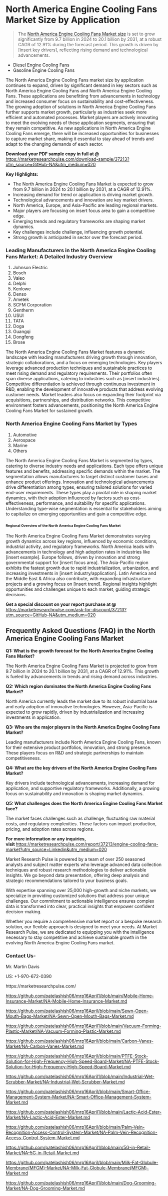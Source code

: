 <h1>North America Engine Cooling Fans Market&nbsp;Size by Application</h1><blockquote><p>The <a href="https://marketresearchpulse.com/download-sample/37213?utm_source=GitHub-NA&amp;utm_medium=020">North America Engine Cooling Fans Market size</a> is set to grow significantly from 9.7 billion in 2024 to 20.1 billion by 2031, at a robust CAGR of 12.91% during the forecast period. This growth is driven by [insert key drivers], reflecting rising demand and technological advancements.</p></blockquote><ul><li>Diesel Engine Cooling Fans <li> Gasoline Engine Cooling Fans</li></ul><p>The North America Engine Cooling Fans market size by application continues to expand, driven by significant demand in key sectors such as North America Engine Cooling Fans and North America Engine Cooling Fans. These applications are benefitting from advancements in technology and increased consumer focus on sustainability and cost-effectiveness. The growing adoption of solutions in North America Engine Cooling Fans further supports market growth, particularly as industries seek more efficient and automated processes. Market players are actively innovating to meet the evolving needs of these application segments, ensuring that they remain competitive. As new applications in North America Engine Cooling Fans emerge, there will be increased opportunities for businesses to capture market share, making it essential to stay ahead of trends and adapt to the changing demands of each sector.</p><p><strong>Download your PDF sample copy in full at @ </strong><a href="https://marketresearchpulse.com/download-sample/37213?utm_source=GitHub-NA&amp;utm_medium=020">https://marketresearchpulse.com/download-sample/37213?utm_source=GitHub-NA&amp;utm_medium=020</a></p><p><strong>Key Highlights: </strong></p><ul><li>The North America Engine Cooling Fans Market is expected to grow from 9.7 billion in 2024 to 20.1 billion by 2031, at a CAGR of 12.91%.</li><li>Increasing demand for trend or application is driving market growth.</li><li>Technological advancements and innovation are key market drivers.</li><li>North America, Europe, and Asia-Pacific are leading regional markets.</li><li>Major players are focusing on insert focus area to gain a competitive edge.</li><li>Emerging trends and regulatory frameworks are shaping market dynamics.</li><li>Key challenges include challenge, influencing growth potential.</li><li>Strong growth is anticipated in sector over the forecast period.</li></ul><h3>Leading Manufacturers in the North America Engine Cooling Fans Market: A Detailed Industry Overview</h3><ol><li>Johnson Electric</li><li>Bosch</li><li>Valeo</li><li>Delphi</li><li>Kenlowe</li><li>Denso</li><li>Ametek</li><li>SCFM Corporation</li><li>Gentherm</li><li>USUI</li><li>TATA</li><li>Doga</li><li>Guangqi</li><li>Dongfeng</li><li>Brose</li></ol><div class="flex max-w-full flex-col flex-grow"><div class="min-h-8 text-message flex w-full flex-col items-end gap-2 whitespace-normal break-words [.text-message+&amp;]:mt-5" dir="auto" data-message-author-role="assistant" data-message-id="fd8432e4-4910-450d-b182-61b7bfb0a01f" data-message-model-slug="gpt-4o"><div class="flex w-full flex-col gap-1 empty:hidden first:pt-[3px]"><div class="markdown prose w-full break-words dark:prose-invert light"><p>The North America Engine Cooling Fans Market features a dynamic landscape with leading manufacturers driving growth through innovation, strategic collaborations, and a focus on emerging technologies. Key players leverage advanced production techniques and sustainable practices to meet rising demand and regulatory requirements. Their portfolios often span diverse applications, catering to industries such as [insert industries]. Competitive differentiation is achieved through continuous investment in R&amp;D, enabling the development of innovative products that address evolving customer needs. Market leaders also focus on expanding their footprint via acquisitions, partnerships, and distribution networks. This competitive environment fosters advancements, positioning the North America Engine Cooling Fans Market for sustained growth.</p></div></div></div></div><h3>North America Engine Cooling Fans Market by Types</h3><ol><li>Automotive <li> Aerospace <li> Marine <li> Others</li></ol><div class="flex max-w-full flex-col flex-grow"><div class="min-h-8 text-message flex w-full flex-col items-end gap-2 whitespace-normal break-words [.text-message+&amp;]:mt-5" dir="auto" data-message-author-role="assistant" data-message-id="084470be-0bb7-4664-bddf-5156b4f41249" data-message-model-slug="gpt-4o-mini"><div class="flex w-full flex-col gap-1 empty:hidden first:pt-[3px]"><div class="markdown prose w-full break-words dark:prose-invert light"><p>The North America Engine Cooling Fans Market is segmented by types, catering to diverse industry needs and applications. Each type offers unique features and benefits, addressing specific demands within the market. The segmentation allows manufacturers to target distinct customer bases and enhance product offerings. Innovation and technological advancements drive differentiation among types, ensuring tailored solutions for varied end-user requirements. These types play a pivotal role in shaping market dynamics, with their adoption influenced by factors such as cost-effectiveness, performance, and suitability for specific applications. Understanding type-wise segmentation is essential for stakeholders aiming to capitalize on emerging opportunities and gain a competitive edge.</p></div></div></div></div><h3><span style="font-size: 11px;">Regional Overview of the North America Engine Cooling Fans Market</span></h3><div class="flex max-w-full flex-col flex-grow"><div class="min-h-8 text-message flex w-full flex-col items-end gap-2 whitespace-normal break-words [.text-message+&amp;]:mt-5" dir="auto" data-message-author-role="assistant" data-message-id="e9038762-ce64-4e30-91c9-9bd413514231" data-message-model-slug="gpt-4o-mini"><div class="flex w-full flex-col gap-1 empty:hidden first:pt-[3px]"><div class="markdown prose w-full break-words dark:prose-invert light"><p>The North America Engine Cooling Fans Market demonstrates varying growth dynamics across key regions, influenced by economic conditions, industrial activity, and regulatory frameworks. North America leads with advancements in technology and high adoption rates in industries like [insert example]. Europe follows, driven by innovation and strong governmental support for [insert focus area]. The Asia-Pacific region exhibits the fastest growth due to rapid industrialization, urbanization, and increasing investments in [insert industry/application]. Latin America and the Middle East &amp; Africa also contribute, with expanding infrastructure projects and a growing focus on [insert trend]. Regional insights highlight opportunities and challenges unique to each market, guiding strategic decisions.</p></div></div></div></div><p><strong>Get a special discount on your report purchase at @ </strong><a href="https://marketresearchpulse.com/ask-for-discount/37213?utm_source=GitHub-NA&amp;utm_medium=020">https://marketresearchpulse.com/ask-for-discount/37213?utm_source=GitHub-NA&amp;utm_medium=020</a></p><h2>Frequently Asked Questions (FAQ) in the North America Engine Cooling Fans Market</h2><p><strong>Q1: What is the growth forecast for the North America Engine Cooling Fans Market?</strong></p><p>The North America Engine Cooling Fans Market is projected to grow from 9.7 billion in 2024 to 20.1 billion by 2031, at a CAGR of 12.91%. This growth is fueled by advancements in trends and rising demand across industries.</p><p><strong>Q2: Which region dominates the North America Engine Cooling Fans Market?</strong></p><p>North America currently leads the market due to its robust industrial base and early adoption of innovative technologies. However, Asia-Pacific is expected to grow rapidly, driven by industrialization and increasing investments in application.</p><p><strong>Q3: Who are the major players in the North America Engine Cooling Fans Market?</strong></p><p>Leading manufacturers include North America Engine Cooling Fans, known for their extensive product portfolios, innovation, and strong presence. These players focus on R&amp;D and strategic partnerships to maintain competitiveness.</p><p><strong>Q4: What are the key drivers of the North America Engine Cooling Fans Market?</strong></p><p>Key drivers include technological advancements, increasing demand for application, and supportive regulatory frameworks. Additionally, a growing focus on sustainability and innovation is shaping market dynamics.</p><p><strong>Q5: What challenges does the North America Engine Cooling Fans Market face?</strong></p><p>The market faces challenges such as challenge, fluctuating raw material costs, and regulatory complexities. These factors can impact production, pricing, and adoption rates across regions.</p><p><strong>For more information or any inquiries, visit&nbsp;</strong><a href="https://marketresearchpulse.com/report/37213/engine-cooling-fans-market?utm_source=Linkedin&utm_medium=020">https://marketresearchpulse.com/report/37213/engine-cooling-fans-market?utm_source=Linkedin&utm_medium=020</a></p><p>Market Research Pulse is powered by a team of over 250 seasoned analysts and subject matter experts who leverage advanced data collection techniques and robust research methodologies to deliver actionable insights. We go beyond data presentation, offering deep analysis and strategic recommendations tailored to your business goals.</p><p>With expertise spanning over 25,000 high-growth and niche markets, we specialize in providing customized solutions that address your unique challenges. Our commitment to actionable intelligence ensures complex data is transformed into clear, practical insights that empower confident decision-making.</p><p>Whether you require a comprehensive market report or a bespoke research solution, our flexible approach is designed to meet your needs. At Market Research Pulse, we are dedicated to equipping you with the intelligence necessary to stay competitive and achieve sustainable growth in the evolving North America Engine Cooling Fans market.</p><h3><strong>Contact Us-</strong></h3><p>Mr. Martin Davis</p><p>US: +1-970-672-0390</p><p>https://marketresearchpulse.com/</p><p><a href="https://github.com/patelashish06/mrp16April1/blob/main/Mobile-Home-Insurance-Market/NA-Mobile-Home-Insurance-Market.md">https://github.com/patelashish06/mrp16April1/blob/main/Mobile-Home-Insurance-Market/NA-Mobile-Home-Insurance-Market.md</a></p><p><a href="https://github.com/patelashish06/mrp16April/blob/main/Sewn-Open-Mouth-Bags-Market/NA-Sewn-Open-Mouth-Bags-Market.md">https://github.com/patelashish06/mrp16April/blob/main/Sewn-Open-Mouth-Bags-Market/NA-Sewn-Open-Mouth-Bags-Market.md</a></p><p><a href="https://github.com/patelashish06/mrp16April1/blob/main/Vacuum-Forming-Plastic-Market/NA-Vacuum-Forming-Plastic-Market.md">https://github.com/patelashish06/mrp16April1/blob/main/Vacuum-Forming-Plastic-Market/NA-Vacuum-Forming-Plastic-Market.md</a></p><p><a href="https://github.com/patelashish06/mrp16April/blob/main/Carbon-Vanes-Market/NA-Carbon-Vanes-Market.md">https://github.com/patelashish06/mrp16April/blob/main/Carbon-Vanes-Market/NA-Carbon-Vanes-Market.md</a></p><p><a href="https://github.com/patelashish06/mrp16April/blob/main/PTFE-Stock-Solution-for-High-Frequency-High-Speed-Board-Market/NA-PTFE-Stock-Solution-for-High-Frequency-High-Speed-Board-Market.md">https://github.com/patelashish06/mrp16April/blob/main/PTFE-Stock-Solution-for-High-Frequency-High-Speed-Board-Market/NA-PTFE-Stock-Solution-for-High-Frequency-High-Speed-Board-Market.md</a></p><p><a href="https://github.com/patelashish06/mrp16April1/blob/main/Industrial-Wet-Scrubber-Market/NA-Industrial-Wet-Scrubber-Market.md">https://github.com/patelashish06/mrp16April1/blob/main/Industrial-Wet-Scrubber-Market/NA-Industrial-Wet-Scrubber-Market.md</a></p><p><a href="https://github.com/patelashish06/mrp16April/blob/main/Smart-Office-Management-System-Market/NA-Smart-Office-Management-System-Market.md">https://github.com/patelashish06/mrp16April/blob/main/Smart-Office-Management-System-Market/NA-Smart-Office-Management-System-Market.md</a></p><p><a href="https://github.com/patelashish06/mrp16April1/blob/main/Lactic-Acid-Ester-Market/NA-Lactic-Acid-Ester-Market.md">https://github.com/patelashish06/mrp16April1/blob/main/Lactic-Acid-Ester-Market/NA-Lactic-Acid-Ester-Market.md</a></p><p><a href="https://github.com/patelashish06/mrp16April/blob/main/Palm-Vein-Recognition-Access-Control-System-Market/NA-Palm-Vein-Recognition-Access-Control-System-Market.md">https://github.com/patelashish06/mrp16April/blob/main/Palm-Vein-Recognition-Access-Control-System-Market/NA-Palm-Vein-Recognition-Access-Control-System-Market.md</a></p><p><a href="https://github.com/patelashish06/mrp16April1/blob/main/5G-in-Retail-Market/NA-5G-in-Retail-Market.md">https://github.com/patelashish06/mrp16April1/blob/main/5G-in-Retail-Market/NA-5G-in-Retail-Market.md</a></p><p><a href="https://github.com/patelashish06/mrp16April/blob/main/Milk-Fat-Globule-Membrane(MFGM)-Market/NA-Milk-Fat-Globule-Membrane(MFGM)-Market.md">https://github.com/patelashish06/mrp16April/blob/main/Milk-Fat-Globule-Membrane(MFGM)-Market/NA-Milk-Fat-Globule-Membrane(MFGM)-Market.md</a></p><p><a href="https://github.com/patelashish06/mrp16April1/blob/main/Dog-Grooming-Market/NA-Dog-Grooming-Market.md">https://github.com/patelashish06/mrp16April1/blob/main/Dog-Grooming-Market/NA-Dog-Grooming-Market.md</a></p>